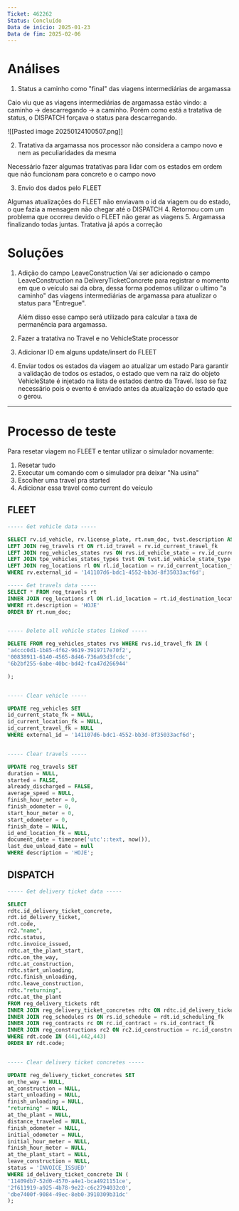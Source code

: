 ```yaml
---
Ticket: 462262
Status: Concluído
Data de início: 2025-01-23
Data de fim: 2025-02-06
---
```

# Análises

 1. Status a caminho como "final" das viagens intermediárias de argamassa

Caio viu que as viagens intermediárias de argamassa estão vindo: a caminho -> descarregando -> a caminho. Porém como está a tratativa de status, o DISPATCH forçava o status para descarregando.

![[Pasted image 20250124100507.png]]

2. Tratativa da argamassa nos processor não considera a campo novo e nem as peculiaridades da mesma

Necessário fazer algumas tratativas para lidar com os estados em ordem que não funcionam para concreto e o campo novo

 3. Envio dos dados pelo FLEET

Algumas atualizações do FLEET não enviavam o id da viagem ou do estado, o que fazia a mensagem não chegar até o DISPATCH
 4. Retornou com um problema que ocorreu devido o FLEET não gerar as viagens
 5. Argamassa finalizando todas juntas. Tratativa já após a correção
# Soluções
 1. Adição do campo LeaveConstruction
	Vai ser adicionado o campo LeaveConstruction na DeliveryTicketConcrete para registrar o momento em que o veículo sai da obra, dessa forma podemos utilizar o ultimo "a caminho" das viagens intermediárias de argamassa para atualizar o status para "Entregue". 
	
	Além disso esse campo será utilizado para calcular a taxa de permanência para argamassa.
2. Fazer a tratativa no Travel e no VehicleState processor
3. Adicionar ID em alguns update/insert do FLEET
4. Enviar todos os estados da viagem ao atualizar um estado
	Para garantir a validação de todos os estados, o estado que vem na raiz do objeto VehicleState é injetado na lista de estados dentro da Travel. Isso se faz necessário pois o evento é enviado antes da atualização do estado que o gerou.

---
# Processo de teste

Para resetar viagem no FLEET e tentar utilizar o simulador novamente:
1. Resetar tudo
2. Executar um comando com o simulador pra deixar "Na usina"
3. Escolher uma travel pra started
4. Adicionar essa travel como current do veículo

## FLEET

```sql
----- Get vehicle data -----

SELECT rv.id_vehicle, rv.license_plate, rt.num_doc, tvst.description AS vehicle_state, rl."name" AS location FROM reg_vehicles rv
LEFT JOIN reg_travels rt ON rt.id_travel = rv.id_current_travel_fk
LEFT JOIN reg_vehicles_states rvs ON rvs.id_vehicle_state = rv.id_current_state_fk
LEFT JOIN tpe_vehicles_states_types tvst ON tvst.id_vehicle_state_type = rvs.id_vehicle_state_type_fk
LEFT JOIN reg_locations rl ON rl.id_location = rv.id_current_location_fk
WHERE rv.external_id = '141107d6-bdc1-4552-bb3d-8f35033acf6d';

----- Get travels data -----  
SELECT * FROM reg_travels rt
INNER JOIN reg_locations rl ON rl.id_location = rt.id_destination_location_fk
WHERE rt.description = 'HOJE'
ORDER BY rt.num_doc;


----- Delete all vehicle states linked -----

DELETE FROM reg_vehicles_states rvs WHERE rvs.id_travel_fk IN (
'a4ccc0d1-1b85-4f62-9619-3919717e70f2',
'00838911-6140-4565-8d46-736a93d3fcdc',
'6b2bf255-6abe-40bc-bd42-fca47d266944'

);


----- Clear vehicle -----

UPDATE reg_vehicles SET
id_current_state_fk = NULL,
id_current_location_fk = NULL,
id_current_travel_fk = NULL
WHERE external_id = '141107d6-bdc1-4552-bb3d-8f35033acf6d';


----- Clear travels -----

UPDATE reg_travels SET
duration = NULL,
started = FALSE,
already_discharged = FALSE,
average_speed = NULL,
finish_hour_meter = 0,
finish_odometer = 0,
start_hour_meter = 0,
start_odometer = 0,
finish_date = NULL,
id_end_location_fk = NULL,
document_date = timezone('utc'::text, now()),
last_due_unload_date = null
WHERE description = 'HOJE';
```

## DISPATCH

```sql
----- Get delivery ticket data -----

SELECT
rdtc.id_delivery_ticket_concrete,
rdt.id_delivery_ticket,
rdt.code,
rc2."name",
rdtc.status,
rdtc.invoice_issued,
rdtc.at_the_plant_start,
rdtc.on_the_way,
rdtc.at_construction,
rdtc.start_unloading,
rdtc.finish_unloading,
rdtc.leave_construction,
rdtc."returning",
rdtc.at_the_plant
FROM reg_delivery_tickets rdt
INNER JOIN reg_delivery_ticket_concretes rdtc ON rdtc.id_delivery_ticket_fk = rdt.id_delivery_ticket
INNER JOIN reg_schedules rs ON rs.id_schedule = rdt.id_scheduling_fk
INNER JOIN reg_contracts rc ON rc.id_contract = rs.id_contract_fk
INNER JOIN reg_constructions rc2 ON rc2.id_construction = rc.id_construction_fk
WHERE rdt.code IN (441,442,443)
ORDER BY rdt.code;


----- Clear delivery ticket concretes -----

UPDATE reg_delivery_ticket_concretes SET
on_the_way = NULL,
at_construction = NULL,
start_unloading = NULL,
finish_unloading = NULL,
"returning" = NULL,
at_the_plant = NULL,
distance_traveled = NULL,
finish_odometer = NULL,
initial_odometer = NULL,
initial_hour_meter = NULL,
finish_hour_meter = NULL,
at_the_plant_start = NULL,
leave_construction = NULL,
status = 'INVOICE_ISSUED'
WHERE id_delivery_ticket_concrete IN (
'11409db7-52d0-4570-a4e1-bca4921151ce',
'2f611919-a925-4b78-9e22-c6c2794032c0',
'dbe7400f-9084-49ec-8eb0-3910309b31dc'
);
```